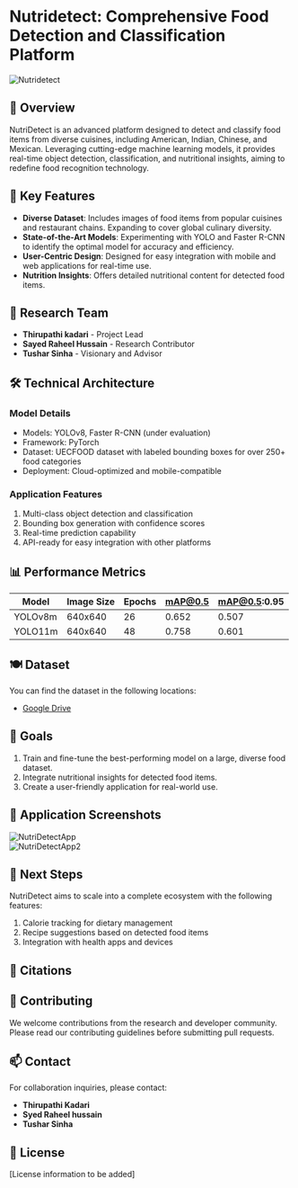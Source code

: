 # Nutridetect: Comprehensive Food Detection and Classification Platform  
<div>
  <img src="/Images/NutriDetect.png" alt="Nutridetect" />
</div>

## 🍴 Overview  
NutriDetect is an advanced platform designed to detect and classify food items from diverse cuisines, including American, Indian, Chinese, and Mexican. Leveraging cutting-edge machine learning models, it provides real-time object detection, classification, and nutritional insights, aiming to redefine food recognition technology.

## 🔬 Key Features  
- **Diverse Dataset**: Includes images of food items from popular cuisines and restaurant chains. Expanding to cover global culinary diversity.  
- **State-of-the-Art Models**: Experimenting with YOLO and Faster R-CNN to identify the optimal model for accuracy and efficiency.  
- **User-Centric Design**: Designed for easy integration with mobile and web applications for real-time use.  
- **Nutrition Insights**: Offers detailed nutritional content for detected food items.  

## 👥 Research Team  
- **Thirupathi kadari** - Project Lead
- **Sayed Raheel Hussain** - Research Contributor 
- **Tushar Sinha** - Visionary and Advisor  
  

## 🛠 Technical Architecture  

### Model Details  
- Models: YOLOv8, Faster R-CNN (under evaluation)  
- Framework: PyTorch 
- Dataset: UECFOOD dataset with labeled bounding boxes for over 250+ food categories 
- Deployment: Cloud-optimized and mobile-compatible  

### Application Features  
1. Multi-class object detection and classification  
2. Bounding box generation with confidence scores  
3. Real-time prediction capability  
4. API-ready for easy integration with other platforms  


## 📊 Performance Metrics  

| Model    | Image Size | Epochs | mAP@0.5 | mAP@0.5:0.95 |
|----------|------------|--------|---------|--------------|
| YOLOv8m  | 640x640    | 26     | 0.652   | 0.507        |
| YOLO11m  | 640x640    | 48     | 0.758   | 0.601        | 

## 🍽 Dataset
You can find the dataset in the following locations:
- [Google Drive](https://drive.google.com/drive/folders/14rJclN97hZqe6bmGkTjnvPaDBBIF4v5w)
  

## 🎯 Goals  
1. Train and fine-tune the best-performing model on a large, diverse food dataset.  
2. Integrate nutritional insights for detected food items.  
3. Create a user-friendly application for real-world use.  

## 📱 Application Screenshots  
<div>
  <img src="/images/App1.png" alt="NutriDetectApp" />
</div>

<div>
  <img src="/images/App2.png" alt="NutriDetectApp2" />
</div>

## 🔗 Next Steps  
NutriDetect aims to scale into a complete ecosystem with the following features:  
1. Calorie tracking for dietary management  
2. Recipe suggestions based on detected food items  
3. Integration with health apps and devices 

## 📄 Citations  


## 🤝 Contributing  
We welcome contributions from the research and developer community. Please read our contributing guidelines before submitting pull requests.

## 📫 Contact  
For collaboration inquiries, please contact:  
- **Thirupathi Kadari**
- **Syed Raheel hussain**
- **Tushar Sinha**  

## 📃 License  
[License information to be added]
